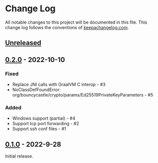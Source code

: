 # Change Log
All notable changes to this project will be documented in this file. This change log follows the conventions of [keepachangelog.com](http://keepachangelog.com/).

## [Unreleased]

## [0.2.0] - 2022-10-10

### Fixed
- Replace JNI calls with GraalVM C interop - #3
- NoClassDefFoundError: org/bouncycastle/crypto/params/Ed25519PrivateKeyParameters - #5

### Added
- Windows support (partial) - #4
- Support tcp port forwarding - #2
- Support ssh conf files - #1

## [0.1.0] - 2022-9-28
Initial release.

[Unreleased]: https://github.com/epiccastle/bbssh/compare/v0.2.0...HEAD
[0.2.0]: https://github.com/epiccastle/bbssh/compare/v0.1.0...v0.2.0
[0.1.0]: https://github.com/epiccastle/bbssh/tree/v0.1.0
